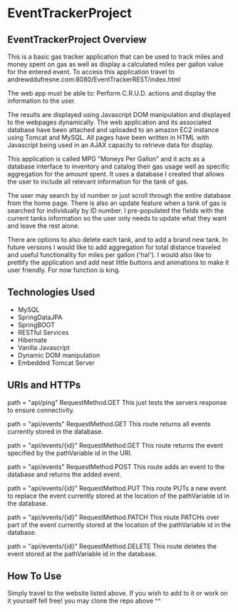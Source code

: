 # EventTrackerProject


## EventTrackerProject Overview
This is a basic gas tracker application that can be used to track miles and money
spent on gas as well as display a calculated miles per gallon value for the
entered event. To access this application travel to andrewddufresne.com:8080/EventTrackerREST/index.html

The web app must be able to: Perform C.R.U.D. actions and display the information to the user.

The results are displayed using Javascript DOM manipulation and displayed to the webpages dynamically. The web application and its associated database have been attached and uploaded to an amazon EC2 instance using Tomcat and MySQL. All pages have been written in HTML with Javascript being used in an AJAX capacity to retrieve data for display.

This application is called MPG "Moneys Per Gallon" and it acts as a database interface to inventory and catalog their gas usage well as specific aggregation for the amount spent. It uses a database I created that allows the user to include all relevant information for the tank of gas.

The user may search by id number or just scroll through the entire database from the home page. There is also an update feature when a tank of gas is searched for individually by ID number. I pre-populated the fields with the current tanks information so the user only needs to update what they want and leave the rest alone.

There are options to also delete each tank, and to add a brand new tank. In future versions I would like to add aggregation for total distance traveled and useful functionality for miles per gallon ('ha!'). I would also like to prettify the application and add neat little buttons and animations to make it user friendly. For now function is king.

## Technologies Used
  * MySQL
  * SpringDataJPA
  * SpringBOOT
  * RESTful Services
  * Hibernate
  * Vanilla Javascript
  * Dynamic DOM manipulation
  * Embedded Tomcat Server



## URIs and HTTPs
path = "api/ping" RequestMethod.GET
This just tests the servers response to ensure connectivity.

path = "api/events" RequestMethod.GET
This route returns all events currently stored in the database.

path = "api/events/{id}" RequestMethod.GET
This route returns the event specified by the pathVariable id in the URI.

path = "api/events" RequestMethod.POST
This route adds an event to the database and returns the added event.

path = "api/events/{id}" RequestMethod.PUT
This route PUTs a new event to replace the event currently stored at the location
of the pathVariable id in the database.

path = "api/events/{id}" RequestMethod.PATCH
This route PATCHs over part of the event currently stored at the location of
the pathVariable id in the database.

path = "api/events/{id}" RequestMethod.DELETE
This route deletes the event stored at the pathVariable id in the database.

## How To Use
Simply travel to the website listed above. If you wish to add to it or work on it yourself fell free! you may clone the repo above ^^
